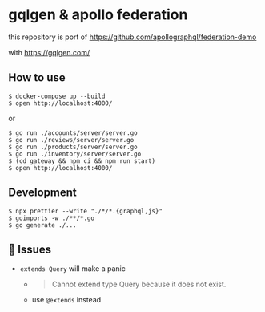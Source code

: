 # gqlgen & apollo federation

this repository is port of https://github.com/apollographql/federation-demo

with https://gqlgen.com/


## How to use

```shell script
$ docker-compose up --build
$ open http://localhost:4000/
```

or

```shell script
$ go run ./accounts/server/server.go
$ go run ./reviews/server/server.go
$ go run ./products/server/server.go
$ go run ./inventory/server/server.go
$ (cd gateway && npm ci && npm run start)
$ open http://localhost:4000/
```

## Development

```shell script
$ npx prettier --write "./*/*.{graphql,js}"
$ goimports -w ./**/*.go
$ go generate ./...
```

## :eyes: Issues

* `extends Query` will make a panic
    * > Cannot extend type Query because it does not exist.
    * use `@extends` instead
